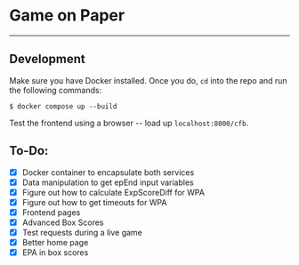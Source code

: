 # Game on Paper
---

## Development

Make sure you have Docker installed. Once you do, `cd` into the repo and run the following commands:

```Shell
$ docker compose up --build
```


Test the frontend using a browser -- load up `localhost:8000/cfb`.

## To-Do:

- [X] Docker container to encapsulate both services
- [X] Data manipulation to get epEnd input variables
- [X] Figure out how to calculate ExpScoreDiff for WPA
- [X] Figure out how to get timeouts for WPA
- [X] Frontend pages
- [X] Advanced Box Scores
- [X] Test requests during a live game
- [X] Better home page
- [X] EPA in box scores